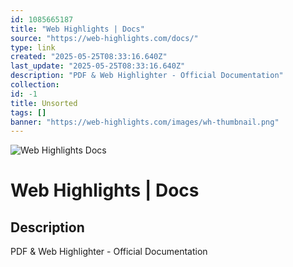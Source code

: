 ```yaml
---
id: 1085665187
title: "Web Highlights | Docs"
source: "https://web-highlights.com/docs/"
type: link
created: "2025-05-25T08:33:16.640Z"
last_update: "2025-05-25T08:33:16.640Z"
description: "PDF & Web Highlighter - Official Documentation"
collection:
id: -1
title: Unsorted
tags: []
banner: "https://web-highlights.com/images/wh-thumbnail.png"
---
```


![Web Highlights  Docs](https://web-highlights.com/images/wh-thumbnail.png)

# Web Highlights | Docs

## Description
PDF & Web Highlighter - Official Documentation

